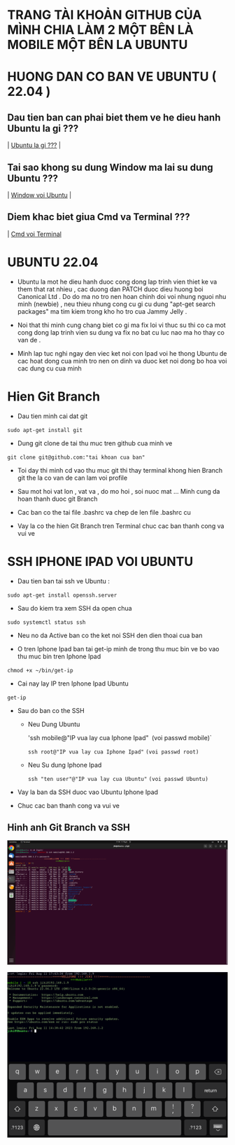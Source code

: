 # <LAPTOP> TRANG TÀI KHOẢN GITHUB CỦA MÌNH CHIA LÀM 2 MỘT BÊN LÀ MOBILE MỘT BÊN LA UBUNTU

# <LAPTOP> HUONG DAN CO BAN VE UBUNTU ( 22.04 )

## Dau tien ban can phai biet them ve he dieu hanh Ubuntu la gi ???

| [Ubuntu la gi ???](https://wiki.matbao.net/ubuntu-la-gi-tai-sao-lap-trinh-vien-nen-su-dung-ubuntu/) |

## Tai sao khong su dung Window ma lai su dung Ubuntu ???

| [Window voi Ubuntu](https://www.thegioididong.com/hoi-dap/ubuntu-la-gi-852122) |

## Diem khac biet giua Cmd va Terminal ???

| [Cmd voi Terminal](https://bigtop.vn/blog/24497/command-prompt-so-voi-powershell-va-windows-terminal-chung-khac-nhau-ra-sao)

# <LAPTOP> UBUNTU 22.04

- Ubuntu la mot he dieu hanh duoc cong dong lap trinh vien thiet ke va them that rat nhieu , cac duong dan PATCH duoc dieu huong boi Canonical Ltd . Do do ma no tro nen hoan chinh doi voi nhung nguoi nhu minh (newbie) , neu thieu nhung cong cu gi cu dung "apt-get search packages" ma tim kiem trong kho ho tro cua Jammy Jelly .

- Noi that thi minh cung chang biet co gi ma fix loi vi thuc su thi co ca mot cong dong lap trinh vien su dung va fix no bat cu luc nao ma ho thay co van de .

- Minh lap tuc nghi ngay den viec ket noi con Ipad voi he thong Ubuntu de cac hoat dong cua minh tro nen on dinh va duoc ket noi dong bo hoa voi cac dung cu cua minh

# <LAPTOP> Hien Git Branch

- Dau tien minh cai dat git

`sudo apt-get install git`

- Dung git clone de tai thu muc tren github cua minh ve

`git clone git@github.com:"tai khoan cua ban"`

- Toi day thi minh cd vao thu muc git thi thay terminal khong hien Branch git the la co van de can lam voi profile

- Sau mot hoi vat lon , vat va , do mo hoi , soi nuoc mat ... Minh cung da hoan thanh duoc git Branch

- Cac ban co the tai file .bashrc va chep de len file .bashrc cu

- Vay la co the hien Git Branch tren Terminal chuc cac ban thanh cong va vui ve

# <LAPTOP> SSH IPHONE IPAD VOI UBUNTU

- Dau tien ban tai ssh ve Ubuntu :

`sudo apt-get install openssh.server`

- Sau do kiem tra xem SSH da open chua

`sudo systemctl status ssh`

- Neu no da Active ban co the ket noi SSH den dien thoai cua ban

- O tren Iphone Ipad ban tai get-ip minh de trong thu muc bin ve bo vao thu muc bin tren Iphone Ipad

`chmod +x ~/bin/get-ip`

- Cai nay lay IP tren Iphone Ipad Ubuntu

`get-ip`

- Sau do ban co the SSH
  + Neu Dung Ubuntu

    'ssh mobile@"IP vua lay cua Iphone Ipad"`
    `(voi passwd mobile)`

    `ssh root@"IP vua lay cua Iphone Ipad"`
    `(voi passwd root)`

  + Neu Su dung Iphone Ipad

    `ssh "ten user"@"IP vua lay cua Ubuntu"`
    `(voi passwd Ubuntu)`

- Vay la ban da SSH duoc vao Ubuntu Iphone Ipad

- Chuc cac ban thanh cong va vui ve

## Hinh anh Git Branch va SSH

![SSH](https://github.com/Jikileo/Jigit/blob/master/Misc/SSH.png)

![ISH](https://github.com/Jikileo/Jigit/blob/master/Misc/ISH.png)

 

